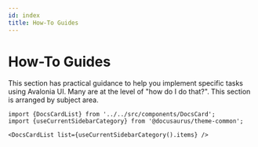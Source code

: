 ```yaml
---
id: index
title: How-To Guides
---
```


# How-To Guides

This section has practical guidance to help you implement specific tasks using Avalonia UI. Many are at the level of "how do I do that?". This section is arranged by subject area.

```mdx-code-block
import {DocsCardList} from '../../src/components/DocsCard';
import {useCurrentSidebarCategory} from '@docusaurus/theme-common';

<DocsCardList list={useCurrentSidebarCategory().items} />
```